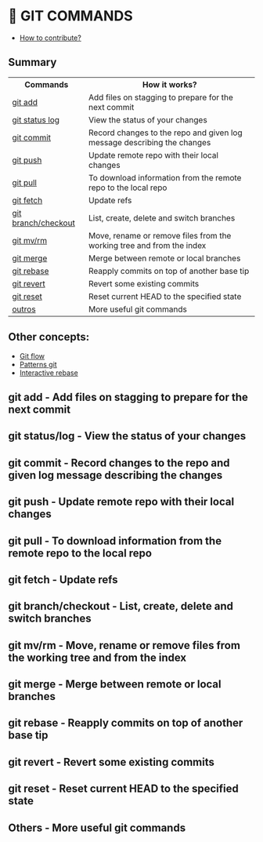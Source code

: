 # 📓 GIT COMMANDS

- [How to contribute?](CONTRIBUTING.eng.md)

## Summary

<table>
  <tr>
    <th>Commands</th>
    <th>How it works?</th>
  </tr>
  <tr>
    <td><a href="#add">git add</a></td>
    <td>Add files on stagging to prepare for the next commit</td>
  </tr>
  <tr>
    <td><a href="#status-log">git status log</a></td>
    <td>View the status of your changes</td>
  </tr>
  <tr>
    <td><a href="#commit">git commit</a></td>
    <td>Record changes to the repo and given log message describing the changes</td>
  </tr>
  <tr>
    <td><a href="#push">git push</a></td>
    <td>Update remote repo with their local changes</td>
  </tr>
  <tr>
    <td><a href="#pull">git pull</a></td>
    <td>To download information from the remote repo to the local repo</td>
  </tr>
  <tr>
    <td><a href="#fetch">git fetch</a></td>
    <td>Update refs</td>
  </tr>
  <tr>
    <td><a href="#branch-checkout">git branch/checkout</a></td>
    <td>List, create, delete and switch branches</td>
  </tr>
  <tr>
    <td><a href="#mv-rm">git mv/rm</a></td>
    <td>Move, rename or remove files from the working tree and from the index</td>
  </tr>
  <tr>
    <td><a href="#merge">git merge</a></td>
    <td>Merge between remote or local branches</td>
  </tr>
  <tr>
    <td><a href="#rebase">git rebase</a></td>
    <td>Reapply commits on top of another base tip</td>
  </tr>
  <tr>
    <td><a href="#revert">git revert</a></td>
    <td>Revert some existing commits</td>
  </tr>
  <tr>
    <td><a href="#reset">git reset</a></td>
    <td>Reset current HEAD to the specified state</td>
  </tr>
  <tr>
    <td><a href="#more">outros</a></td>
    <td>More useful git commands</td>
  </tr>
</table>

## Other concepts:
- [Git flow](git-flow.eng.md)
- [Patterns git](patterns-git.eng.md)
- [Interactive rebase](interactive-rebase.eng.md)

<h2 id="add">git add - Add files on stagging to prepare for the next commit</h2>

  <!-- `git add . ` - adiciona todas alterações feitas na fase de stagging.<br>
  `git add file.txt` - adiciona file.txt na fase de stagging.<br>
  `git add *.js` - adiciona todos arquivos com a extensão .js para fase de stagging, para saber mais como selecionar vários arquivos de uma só vez de uma olhada em [wildcards](https://www.tecmint.com/use-wildcards-to-match-filenames-in-linux/).<br>
  `git add --patch` - vejo linha por linha da alteração e consigo selecionar o que quero adicionar ao commit.<br> -->

<h2 id="status-log">git status/log - View the status of your changes</h2>

  <!-- `git status` - vê estado dos commits.<br>
  `git status -s` - status resumido.<br>
  `git status --short` - status resumido.<br>
  `git log` - mostra lista de commits.<br>
  `git log --oneline` - mostra historico de commits em uma linha por commit.<br>
  `git log --abbrev-commit` - mostra historico de commits em uma linha por commit.<br>
  `git log --color` - mostra historico de commits e tenta colorir o output.<br>
  `git log --graph` - mostra historico em um grafico das branchs em modo texto.<br>
  `git log --pretty` - mostra historico e permite que sejam utilizados place holders para as informações dos commits.<br> -->

<h2 id="commit">git commit - Record changes to the repo and given log message describing the changes</h2>

  <!-- `git commit -a` - commit direto, sem passar por stagging.<br>
  `git commit -m "Mensagem"` - commit passando pelo stagging com mensagem de alteração.<br>
  `git commit --amend` - adiciona alterações no commit anterior.<br> -->

<h2 id="push">git push - Update remote repo with their local changes</h2>

  <!-- `git push origin master` - envia as alterações para o repositório na branch master.<br>
  `git push` - envia as alterações para o repositório na branch em que você está.<br>
  `git push --set-upstream origin new-branch` - faz push da nova branch e suas alterações.<br>
  `git push -u origin <nome_da_branch>` - faz push da branch (nova ou não) e suas alterações.<br>
  `git push --delete origin <nome_da_branch>` - remove do repositório online a branch desejada.<br>
  `git push origin --tags` - além do push normal eu preciso fazer push das tags também, para acrescentar uma tag no que foi commitado.<br> -->

<h2 id="pull">git pull - To download information from the remote repo to the local repo</h2>

  <!-- `git pull origin` - baixa commits do repositório remoto.<br>
  `git pull` - baixa commits do repositório remoto (igual o de cima).<br>
  `git pull --rebase` - força rebase ao fazer pull.<br>
  `git pull origin master --allow-unrelated-histories` - Vai permitir que juntes dois repositórios com históricos de commits diferentes, exemplo: quando vc cria um novo repositório no Github e tem os arquivos README.md, LICENSE e no seu laptop existe já um repositório local com mais ficheiros e pretendes subir este repositório local para o Github, primeiro tens de juntar o repositório que está no Github com teu repositório local e sendo eles repositórios com históricos de commits diferentes vc precisa especificar a opção --allow-unrelated-histories quando fazer o git pull.<br> -->

<h2 id="fetch">git fetch - Update refs</h2>

  <!-- `git fetch origin` - atualiza as referências com um repositório remoto (busca branches etc).<br>
  `git fetch` atualiza as referências com um repositório remoto (busca branches etc) ||.<br> -->

<h2 id="branch-checkout">git branch/checkout - List, create, delete and switch branches</h2>

  <!-- `git branch <nome_da_branch>` - cria nova branch com o nome desejado.<br>
  `git branch` - lista as branches disponíveis no repositório local.<br>
  `git branch -d <nome_da_branch>` - remove branch do repositorio local.<br>
  `git checkout <nome_da_branch>` - navega para aquela branch.<br>
  `git checkout -b <nome_da_branch>` - cria nova branch e já faz checkout nela.<br>
  `git checkout -` - o git checkout - te leva a branch que você estava trabalhando antes de trocar de branch.<br>
  `git checkout HEAD~2` - move o HEAD para dois commits anteriores.<br>
  `git checkout -- <arquivo>` - recupera diretamente no working dir o arquivo desejado.<br>
  `git checkout --ours <arquivo_conflito>` - adiciona conteúdo sem modificação que conflitou.<br>
  `git checkout --theirs` <arquivo_conflito> - adiciona conteúdo em conflito na branch atual que estou.<br>
  `git checkout <versao>` - "travo" para usar aquele commit em específico.<br> -->

<h2 id="mv-rm">git mv/rm - Move, rename or remove files from the working tree and from the index</h2>

  <!-- `git mv <nome_atual_do_arquivo> <nome_novo_do_arquivo>` - renomeia um arquivo com um nome para um novo nome.<br>
  `git mv <arquivo_1> <arquivo_2> <arquivo_3> ... <diretorio_de_destino>` - move o arquivo_1, arquivo_2, arquivo_3 e mais outros para o diretório de destino. *Nota:* vc pode estudar sobre [wildcards](https://www.tecmint.com/use-wildcards-to-match-filenames-in-linux/) para conseguir selecionar um conjunto de arquivos sem a necessidade de escrever o nome de cada um deles. *Exemplo:* `git mv *.js SCRIPTS-JS/` esse comando vai copiar todos arquivos com a extensão **.js** para o diretório SCRIPTS-JS/.<br>
  `git rm <nome_do_arquivo>` - remove determinado arquivo do repositório local. *Nota:* vc pode eliminar mais do que um arquivo e podes também usar [wildcards](https://www.tecmint.com/use-wildcards-to-match-filenames-in-linux/) .<br>
  `git rm -r <nome_do_diretório>` - remove determinado todo diretório com seus arquivos e subdiretórios.<br>
  `git rm -r *` - Elimina todos os arquivos e subdiretórios apartir da sua localização actual quando executar este comando.<br>  -->

<h2 id="merge">git merge - Merge between remote or local branches</h2>

  <!-- `git merge <nome_da_branch>` - faz merge com a branch desejada.<br>
  `git merge <nome_da_branch> -no-ff` - faz merge com a branch deseja no modo 3-way.<br>
  `git merge -abort` - cancela um merge que eu havia feito.<br> -->

<h2 id="rebase">git rebase - Reapply commits on top of another base tip</h2>

  <!-- `git rebase <nome_da_branch>` - reaplica todos os commits na branch desejada.<br>
  `git rebase master -i` - mostra lista de commits e posso alterar ela para mudar o histórico e tudo, muito foda.<br> -->

<h2 id="revert">git revert - Revert some existing commits</h2>

  <!-- `git revert <hash>` - reverte as alterações de um commit específico e cria um novo commit.<br>
  `git revert` - não modifica histórico de commits, mas cria um novo commit com o inverso do commit desejado, ou seja, o resultado final é o commit anterior.<br> -->

<h2 id="reset">git reset - Reset current HEAD to the specified state</h2>

  <!-- `git reset HEAD~1 --hard` - descarta e elimina as alterações do último commit.<br>
  `git reset HEAD~2 <arquivo>` - restaura para o staging as alterações do arquivo desejado em dois commits atrás.<br>
  `git reset --mixed` - altera o staging e o repositório, mantém o working dir intacto. É o padrão e é útil nos casos que queremos desfazer partes das alterações e criar um novo commit em seguida.<br>
  `git reset --soft` - similar ao mixed, mas mantém o staging como está.<br>
  `git reset --hard` - desfaz tudo a partir de um commit específico.<br> -->

<h2 id="more">Others - More useful git commands</h2>

  <!-- `git tag <versao>` - cria uma tag com a versao desejada.<br>
  `git clone <repo> --depth` - quero o clone a partir de X commits.<br>
  `git clean -f` - remove untracked files<br>
  `git remote add origin <url_do_repositorio>` - Faz uma ligação com o seu repositório remoto e essa ligação será chamada *origin* note que o nome da ligação pode ser alterado e não ser necessariamente *origin*.<br> -->
